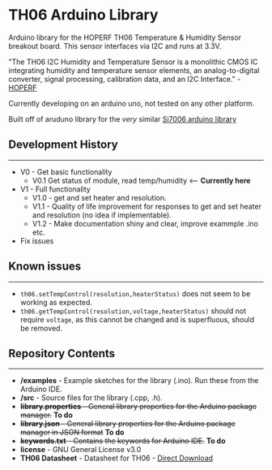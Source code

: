 TH06 Arduino Library
=======
Arduino library for the HOPERF TH06 Temperature & Humidity Sensor breakout board. This sensor interfaces via I2C and runs at 3.3V.

"The TH06 I2C Humidity and Temperature Sensor is a monolithic CMOS IC integrating humidity and temperature sensor elements, an analog-to-digital converter, signal processing, calibration data, and an I2C Interface." - [HOPERF](https://www.hoperf.com/sensor/temperature_sensor/TH06.html "HOPERF page for TH06 sensor")

Currently developing on an arduino uno, not tested on any other platform.

Built off of aruduno library for the *very* similar [Si7006 arduino library](https://github.com/automote/Si7006 "Si7006 arduino library")

## Development History ##
- - - - - -
* V0 - Get basic functionality
  * V0.1 Get status of module, read temp/humidity <-- **Currently here**
* V1 - Full functionality
  * V1.0 - get and set heater and resolution.
  * V1.1 - Quality of life improvement for responses to get and set heater and resolution (no idea if implementable).
  * V1.2 - Make documentation shiny and clear, improve exammple .ino etc.
* Fix issues

## Known issues ##
- - - - - -
* `th06.setTempControl(resolution,heaterStatus)` does not seem to be working as expected.
* `th06.getTempControl(resolution,voltage,heaterStatus)` should not require `voltage`, as this cannot be changed and is superfluous, should be removed.

## Repository Contents ##
- - - - - - - -
* **/examples** - Example sketches for the library (.ino). Run these from the Arduino IDE. 
* **/src** - Source files for the library (.cpp, .h).
* ~~**library.properties** - General library properties for the Arduino package manager.~~ **To do**
* ~~**library.json** - General library properties for the Arduino package manager in JSON format~~ **To do**
* ~~**keywords.txt** - Contains the keywords for Arduino IDE.~~ **To do**
* **license** - GNU General License v3.0
* **TH06 Datasheet** - Datasheet for TH06 - [Direct Download](https://www.hoperf.com/data/upload/portal/20190307/TH06%20Datasheet.pdf "Direct link to datasheet")

